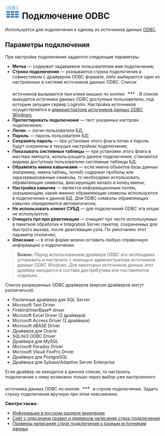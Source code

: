 # ![](../../../images/icons/vendors/odbcunidacdbconnection.svg) Подключение ODBC

Используется для подключения к одному из источников данных [ODBC](https://wiki.loginom.ru/articles/odbc.html).

## Параметры подключения

При настройке подключения задаются следующие параметры:

* **Метка** — содержит задаваемое пользователем имя подключения;
* **Строка подключения** — указывается строка подключения в совместимом с драйвером ODBC формате, либо выбирается один из настроенных в системе источников данных ODBC. Список источников вызывается при клике мышью по кнопке ![](../../../media/app/icons/toolbar-18/browse.svg). В списке выводятся источники данных ODBC доступные пользователю, под которым запущен сервер Loginom. Настройка источников осуществляется в [администраторе источников данных ODBC Windows](https://docs.microsoft.com/ru-ru/sql/database-engine/configure-windows/open-the-odbc-data-source-administrator);
* **Протестировать подключение** — тест указанных настроек подключения;
* **Логин** — логин пользователя БД;
* **Пароль** — пароль пользователя БД;
* **Сохранять пароль** — при установке этого флага логин и пароль будут сохранены в текущих настройках подключения;
* **Показывать системные таблицы** — при установке этого флага в мастере импорта, использующего данное подключение, становятся видимы доступные пользователю системные таблицы БД;
* **Обрамлять имена кавычками** — если имена объектов базы данных (например, имена таблиц, полей) содержат пробелы или зарезервированные символы, то необходимо использовать обрамляющие символы, фиксирующие начало и конец имени;
* **Настройка кавычек** — является информационным полем, указывающим, какие именно обрамляющие символы используются в подключении к данной БД. Для ODBC символы обрамляющих кавычек определяются автоматически;
* **Не использовать клиент СУБД** — для подключений ODBC эта опция не используется;
* **Очищать пул при деактивации** — очищает пул часто используемых в пакетной обработке и Integration Server пакетов, сохраненных для быстрого вызова, после деактивации узла. По умолчанию этот параметр отключен;
* **Описание** — в этой форме можно оставить любую справочную информацию о подключении.

> **Важно:** Перед использованием драйвера ODBC его необходимо установить и настроить с помощью администратора источников данных ODBC Windows. Для некоторых источников данных этот драйвер находится в составе дистрибутива или поставляется отдельно.

Список разрешенных ODBC драйверов (версии драйверов могут различаться):

* Различные драйвера для SQL Server
* Microsoft Text Driver
* Firebird/InterBase® driver
* Microsoft Excel Driver (2 драйвера)
* Microsoft Access Driver (2 драйвера)
* Microsoft dBASE Driver
* Драйвера для Oracle
* SQLite3 ODBC Driver
* Драйвера для MySQL
* Microsoft Paradox Driver
* Microsoft Visual FoxPro Driver
* Драйвера для PostgreSQL
* Драйвера для Sybase/Adaptive Server Enterprise

Если драйвер не находится в данном списке, то настроить подключение к нему возможно только через выбор уже настроенного источника данных ODBC по кнопке ![](../../../media/app/icons/toolbar-18/browse.svg) в строке подключения. Задать строку подключения вручную при этом невозможно.

**Смотри также:**

* [Информация в русском разделе википедии](https://ru.wikipedia.org/wiki/ODBC)
* [Сайт с описанием правил и примеров написания строк подключения](https://www.connectionstrings.com/)
* [Примеры написания строк подключения к разным источникам данных](https://www.sqlmaestro.com/resources/all/anysql_maestro_connection_strings/)
